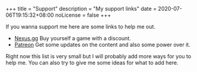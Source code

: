 +++
title = "Support"
description = "My support links"
date = 2020-07-06T19:15:32+08:00
noLicense = false
+++

If you wanna support me here are some links to help me out.

- [Nexus.gg](https://www.nexus.gg/cronytips) Buy yourself a game with a discount.
- [Patreon](https://www.patreon.com/cronyakatsuki) Get some updates on the content and also some power over it.

Right now this list is very small but I will probably add more ways for you to help me. You can also try to give me some ideas for what to add here.
